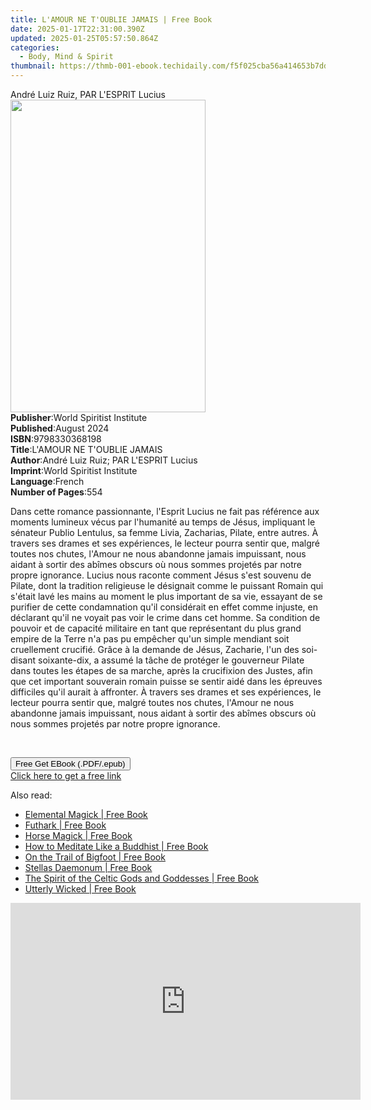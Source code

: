 ```yaml
---
title: L'AMOUR NE T'OUBLIE JAMAIS | Free Book
date: 2025-01-17T22:31:00.390Z
updated: 2025-01-25T05:57:50.864Z
categories:
  - Body, Mind & Spirit
thumbnail: https://thmb-001-ebook.techidaily.com/f5f025cba56a414653b7dded2e03e7418123c186683e6973fb9faeace5cfe87f.jpg
---
```

<main id="book-container">
  <div class="flex flex-col">
    <div class="book-brief flex-1 py-6 px-4 sm:p-6 md:py-10 md:px-8">
      <!-- brief-->
      <div class="book-brief-main">André Luiz Ruiz, PAR L'ESPRIT Lucius</div>
    </div>
    <div
      class="book-meta-info flex-1 grid gap-4 col-start-1 col-end-3 row-start-1 sm:mb-6 sm:grid-cols-4 lg:gap-6 lg:col-start-2 lg:row-end-6 lg:row-span-6 lg:mb-0"
    >
      <div
        class="book-meta-info-left place-content-center mt-4 p-4 text-sm leading-6 col-start-2 col-span-2 dark:text-slate-400"
      >
        <img
          class="w-full h-500 object-cover rounded-lg sm:h-255 sm:col-span-2 lg:col-span-full"
          src="https://img-001-ebook.techidaily.com/051e61fddfad0d9e3c8dfb01793c1bafb5eec40cde05bcb52757e51ef00fb652.jpg"
          alt=""
          width="312"
          height="500"
        />
      </div>
      <div
        class="book-meta-info-right mt-2 col-start-1 row-start-2 col-span-3 self-center"
      >
        <!-- meta data  -->
        <div class="flex flex-col px-4 md:px-8">
          <div class="flex-1">
            <strong>Publisher</strong>:<span class="px-2"
              >World Spiritist Institute</span
            >
          </div>
          <div class="flex-1">
            <strong>Published</strong>:<span class="px-2">August 2024</span>
          </div>
          <div class="flex-1">
            <strong>ISBN</strong>:<span class="px-2">9798330368198</span>
          </div>
          <div class="flex-1">
            <strong>Title</strong>:<span class="px-2"
              >L&#39;AMOUR NE T&#39;OUBLIE JAMAIS</span
            >
          </div>
          <div class="flex-1">
            <strong>Author</strong>:<span class="px-2"
              >André Luiz Ruiz; PAR L&#39;ESPRIT Lucius</span
            >
          </div>
          <div class="flex-1">
            <strong>Imprint</strong>:<span class="px-2"
              >World Spiritist Institute</span
            >
          </div>
          <div class="flex-1">
            <strong>Language</strong>:<span class="px-2">French</span>
          </div>
          <div class="flex-1">
            <strong>Number of Pages</strong>:<span class="px-2">554</span>
          </div>
        </div>
      </div>
    </div>
    <div class="book-description flex-1 py-6 px-4 sm:p-6 md:py-10 md:px-8">
      <div class="book-description-main">
        <div accordion-content="" id="description">
          <p>
            Dans cette romance passionnante, l'Esprit Lucius ne fait pas
            référence aux moments lumineux vécus par l'humanité au temps de
            Jésus, impliquant le sénateur Publio Lentulus, sa femme Livia,
            Zacharias, Pilate, entre autres. À travers ses drames et ses
            expériences, le lecteur pourra sentir que, malgré toutes nos chutes,
            l'Amour ne nous abandonne jamais impuissant, nous aidant à sortir
            des abîmes obscurs où nous sommes projetés par notre propre
            ignorance. Lucius nous raconte comment Jésus s'est souvenu de
            Pilate, dont la tradition religieuse le désignait comme le puissant
            Romain qui s'était lavé les mains au moment le plus important de sa
            vie, essayant de se purifier de cette condamnation qu'il considérait
            en effet comme injuste, en déclarant qu'il ne voyait pas voir le
            crime dans cet homme. Sa condition de pouvoir et de capacité
            militaire en tant que représentant du plus grand empire de la Terre
            n'a pas pu empêcher qu'un simple mendiant soit cruellement crucifié.
            Grâce à la demande de Jésus, Zacharie, l'un des soi-disant
            soixante-dix, a assumé la tâche de protéger le gouverneur Pilate
            dans toutes les étapes de sa marche, après la crucifixion des
            Justes, afin que cet important souverain romain puisse se sentir
            aidé dans les épreuves difficiles qu'il aurait à affronter. À
            travers ses drames et ses expériences, le lecteur pourra sentir que,
            malgré toutes nos chutes, l'Amour ne nous abandonne jamais
            impuissant, nous aidant à sortir des abîmes obscurs où nous sommes
            projetés par notre propre ignorance.
          </p>
          <p><br /></p>
        </div>
        <div class="accordion-fader"></div>
      </div>
    </div>
    <div class="book-excerpts flex-1 py-6 px-4 sm:p-6 md:py-10 md:px-8"></div>
    <div
      class="book-about-author flex-1 py-6 px-4 sm:p-6 md:py-10 md:px-8"
    ></div>
    <div class="book-free-get flex-1 py-6 px-4 sm:p-6 md:py-10 md:px-8">
      <button
        id="btn-free-get"
        class="bg-blue-500 hover:bg-blue-700 text-white font-bold py-2 px-4 rounded"
      >
        Free Get EBook (.PDF/.epub)
      </button>
      <div id="countdown-display" class="px-2 text-lg mt-2"></div>
      <a
        id="free-link"
        class="hidden bg-blue-500 hover:bg-blue-700 text-white font-bold py-2 px-4 rounded"
        href="https://www.ebooks.com/en-us/book/211447312/l-amour-ne-t-oublie-jamais/andr-luiz-ruiz/"
        target="_blank"
        >Click here to get a free link</a
      >
    </div>
    <script>
      let countdownTime = 0;
      let countdownInterval = null;
      document
        .getElementById('btn-free-get')
        .addEventListener('click', startCountdown);
      function startCountdown() {
        countdownTime = new Date().getTime() + 60000 * 3;
        countdownInterval = setInterval(updateCountdown, 1000);
        document.getElementById('btn-free-get').disabled = true;
        document
          .getElementById('btn-free-get')
          .classList.add('bg-gray-500', 'cursor-not-allowed');
      }
      function updateCountdown() {
        let currentTime = new Date().getTime();
        let timeLeft = countdownTime - currentTime;
        let secondsLeft = Math.floor(timeLeft / 1000);
        document.getElementById('countdown-display').innerHTML =
          `Remaining time: ${secondsLeft} seconds.`;
        if (secondsLeft <= 0) {
          clearInterval(countdownInterval);
          document.getElementById('btn-free-get').classList.add('hidden');
          document.getElementById('free-link').classList.remove('hidden');
          document.getElementById('countdown-display').innerHTML = '';
        }
      }
    </script>
  </div>
</main>

<ins class="adsbygoogle"
      style="display:block"
      data-ad-client="ca-pub-7571918770474297"
      data-ad-slot="8358498916"
      data-ad-format="auto"
      data-full-width-responsive="true"></ins>
    

<span class="atpl-alsoreadstyle">Also read:</span>
<div><ul>
<li><a href="https://novels-ebooks.techidaily.com/209780339-9781633411777-elemental-magick/"><u>Elemental Magick | Free Book</u></a></li>
<li><a href="https://novels-ebooks.techidaily.com/209780350-9781633411784-futhark/"><u>Futhark | Free Book</u></a></li>
<li><a href="https://novels-ebooks.techidaily.com/209780343-9781633411722-horse-magick/"><u>Horse Magick | Free Book</u></a></li>
<li><a href="https://novels-ebooks.techidaily.com/209780342-9781950253012-how-to-meditate-like-a-buddhist/"><u>How to Meditate Like a Buddhist | Free Book</u></a></li>
<li><a href="https://novels-ebooks.techidaily.com/209780346-9781632657626-on-the-trail-of-bigfoot/"><u>On the Trail of Bigfoot | Free Book</u></a></li>
<li><a href="https://novels-ebooks.techidaily.com/209780344-9781633411647-stellas-daemonum/"><u>Stellas Daemonum | Free Book</u></a></li>
<li><a href="https://novels-ebooks.techidaily.com/209780338-9781633411920-the-spirit-of-the-celtic-gods-and-goddesses/"><u>The Spirit of the Celtic Gods and Goddesses | Free Book</u></a></li>
<li><a href="https://novels-ebooks.techidaily.com/209780349-9781633411708-utterly-wicked/"><u>Utterly Wicked | Free Book</u></a></li>
</ul></div>

<!-- affiliate ads begin -->
<iframe width="560" height="315" src="https://www.youtube.com/embed/poI1NQxHfjc?si=ZLG0wziYcTKIKwL5" title="YouTube video player" frameborder="0" allow="accelerometer; autoplay; clipboard-write; encrypted-media; gyroscope; picture-in-picture; web-share" referrerpolicy="strict-origin-when-cross-origin" allowfullscreen></iframe>
<!-- affiliate ads end -->

